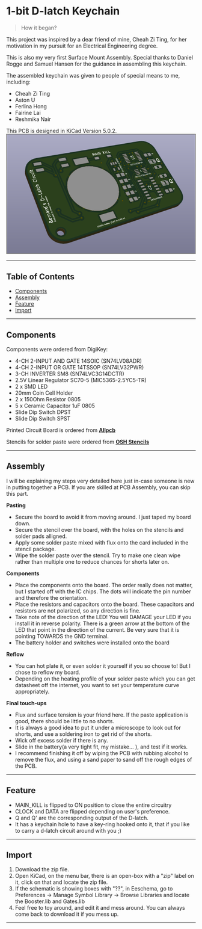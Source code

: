 # 1-bit D-latch Keychain

> How it began?

This project was inspired by a dear friend of mine, Cheah Zi Ting, for her motivation in my pursuit for an Electrical Engineering degree.

This is also my very first Surface Mount Assembly. Special thanks to Daniel Rogge and Samuel Hansen for the guidance in assembling this keychain.

The assembled keychain was given to people of special means to me, including:
- Cheah Zi Ting
- Aston U
- Ferlina Hong
- Fairine Lai
- Reshmika Nair

This PCB is designed in KiCad Version 5.0.2.
![](pcb-3dview.png)

---

## Table of Contents

- [Components](#components)
- [Assembly](#assembly)
- [Feature](#feature)
- [Import](#import)

---

## Components

Components were ordered from DigiKey:

- 4-CH 2-INPUT AND GATE 14SOIC (SN74LV08ADR)
- 4-CH 2-INPUT OR GATE 14TSSOP (SN74LV32PWR)
- 3-CH INVERTER SM8 (SN74LVC3G14DCTR)
- 2.5V Linear Regulator SC70-5 (MIC5365-2.5YC5-TR)
- 2 x SMD LED
- 20mm Coin Cell Holder
- 2 x 150Ohm Resistor 0805
- 5 x Ceramic Capacitor 1uF 0805
- Slide Dip Switch DPST
- Slide Dip Switch SPST

Printed Circuit Board is ordered from <a href="https://www.pcbway.com/" target="_blank">**Allpcb**</a>

Stencils for solder paste were ordered from <a href="https://www.oshstencils.com/#%20" target="_blank">**OSH Stencils**</a>

---

## Assembly

I will be explaining my steps very detailed here just in-case someone is new in putting together a PCB. If you are skilled at PCB Assembly, you can skip this part.

**Pasting**
- Secure the board to avoid it from moving around. I just taped my board down.
- Secure the stencil over the board, with the holes on the stencils and solder pads alligned.
- Apply some solder paste mixed with flux onto the card included in the stencil package.
- Wipe the solder paste over the stencil. Try to make one clean wipe rather than multiple one to reduce chances for shorts later on.

**Components**
- Place the components onto the board. The order really does not matter, but I started off with the IC chips. The dots will indicate the pin number and therefore the orientation.
- Place the resistors and capacitors onto the board. These capacitors and resistors are not polarized, so any direction is fine.
- Take note of the direction of the LED! You will DAMAGE your LED if you install it in reverse polarity. There is a green arrow at the bottom of the LED that point in the direction of the current. Be very sure that it is pointing TOWARDS the GND terminal.
- The battery holder and switches were installed onto the board

**Reflow**
- You can hot plate it, or even solder it yourself if you so choose to! But I chose to reflow my board.
- Depending on the heating profile of your solder paste which you can get datasheet off the internet, you want to set your temperature curve appropriately.


**Final touch-ups**
- Flux and surface tension is your friend here. If the paste application is good, there should be little to no shorts.
- It is always a good idea to put it under a microscope to look out for shorts, and use a soldering iron to get rid of the shorts.
- Wick off excess solder if there is any.
- Slide in the battery(a very tight fit, my mistake... ), and test if it works.
- I recommend finishing it off by wiping the PCB with rubbing alcohol to remove the flux, and using a sand paper to sand off the rough edges of the PCB.

---

## Feature

- MAIN_KILL is flipped to ON position to close the entire circuitry
- CLOCK and DATA are flipped depending on user's preference.
- Q and Q' are the corresponding output of the D-latch.
- It has a keychain hole to have a key-ring hooked onto it, that if you like to carry a d-latch circuit around with you ;)

---

## Import

1. Download the zip file.
2. Open KiCad, on the menu bar, there is an open-box with a "zip" label on it, click on that and locate the zip file.
3. If the schematic is showing boxes with "??", in Eeschema, go to Preferences -> Manage Symbol Library -> Browse Libraries and locate the Booster.lib and Gates.lib
4. Feel free to toy around, and edit it and mess around. You can always come back to download it if you mess up.

---
